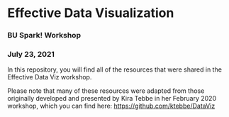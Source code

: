 # Effective Data Visualization
### BU Spark! Workshop
### July 23, 2021

In this repository, you will find all of the resources that were shared in the Effective Data Viz workshop.

Please note that many of these resources were adapted from those originally developed and presented by Kira Tebbe in her February 2020 workshop, which you can find here:
https://github.com/ktebbe/DataViz

